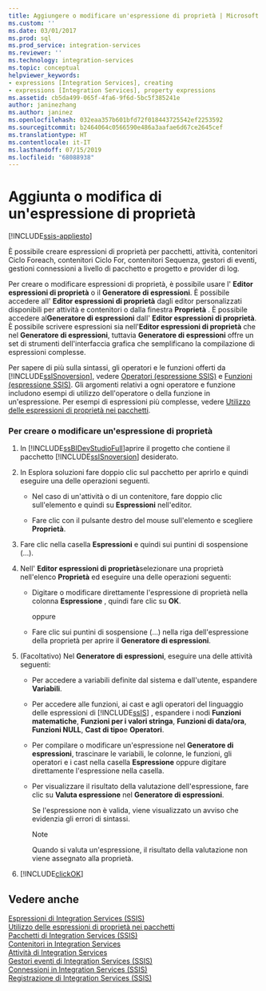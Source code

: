 ```yaml
---
title: Aggiungere o modificare un'espressione di proprietà | Microsoft Docs
ms.custom: ''
ms.date: 03/01/2017
ms.prod: sql
ms.prod_service: integration-services
ms.reviewer: ''
ms.technology: integration-services
ms.topic: conceptual
helpviewer_keywords:
- expressions [Integration Services], creating
- expressions [Integration Services], property expressions
ms.assetid: cb5da499-065f-4fa6-9f6d-5bc5f385241e
author: janinezhang
ms.author: janinez
ms.openlocfilehash: 032eaa357b601bfd72f018443725542ef2253592
ms.sourcegitcommit: b2464064c0566590e486a3aafae6d67ce2645cef
ms.translationtype: HT
ms.contentlocale: it-IT
ms.lasthandoff: 07/15/2019
ms.locfileid: "68088938"
---
```

# <a name="add-or-change-a-property-expression"></a>Aggiunta o modifica di un'espressione di proprietà

[!INCLUDE[ssis-appliesto](../../includes/ssis-appliesto-ssvrpluslinux-asdb-asdw-xxx.md)]


  È possibile creare espressioni di proprietà per pacchetti, attività, contenitori Ciclo Foreach, contenitori Ciclo For, contenitori Sequenza, gestori di eventi, gestioni connessioni a livello di pacchetto e progetto e provider di log.  
  
 Per creare o modificare espressioni di proprietà, è possibile usare l' **Editor espressioni di proprietà** o il **Generatore di espressioni**. È possibile accedere all' **Editor espressioni di proprietà** dagli editor personalizzati disponibili per attività e contenitori o dalla finestra **Proprietà** . È possibile accedere al**Generatore di espressioni** dall' **Editor espressioni di proprietà**. È possibile scrivere espressioni sia nell'**Editor espressioni di proprietà** che nel **Generatore di espressioni**, tuttavia **Generatore di espressioni** offre un set di strumenti dell'interfaccia grafica che semplificano la compilazione di espressioni complesse.  
  
 Per sapere di più sulla sintassi, gli operatori e le funzioni offerti da [!INCLUDE[ssISnoversion](../../includes/ssisnoversion-md.md)], vedere [Operatori &#40;espressione SSIS&#41;](../../integration-services/expressions/operators-ssis-expression.md) e [Funzioni &#40;espressione SSIS&#41;](../../integration-services/expressions/functions-ssis-expression.md). Gli argomenti relativi a ogni operatore e funzione includono esempi di utilizzo dell'operatore o della funzione in un'espressione. Per esempi di espressioni più complesse, vedere [Utilizzo delle espressioni di proprietà nei pacchetti](../../integration-services/expressions/use-property-expressions-in-packages.md).  
  
### <a name="to-create-or-change-a-property-expression"></a>Per creare o modificare un'espressione di proprietà  
  
1.  In [!INCLUDE[ssBIDevStudioFull](../../includes/ssbidevstudiofull-md.md)]aprire il progetto che contiene il pacchetto [!INCLUDE[ssISnoversion](../../includes/ssisnoversion-md.md)] desiderato.  
  
2.  In Esplora soluzioni fare doppio clic sul pacchetto per aprirlo e quindi eseguire una delle operazioni seguenti.  
  
    -   Nel caso di un'attività o di un contenitore, fare doppio clic sull'elemento e quindi su **Espressioni** nell'editor.  
  
    -   Fare clic con il pulsante destro del mouse sull'elemento e scegliere **Proprietà**.  
  
3.  Fare clic nella casella **Espressioni** e quindi sui puntini di sospensione (...).  
  
4.  Nell' **Editor espressioni di proprietà**selezionare una proprietà nell'elenco **Proprietà** ed eseguire una delle operazioni seguenti:  
  
    -   Digitare o modificare direttamente l'espressione di proprietà nella colonna **Espressione** , quindi fare clic su **OK**.  
  
         oppure  
  
    -   Fare clic sui puntini di sospensione (...) nella riga dell'espressione della proprietà per aprire il **Generatore di espressioni**.  
  
5.  (Facoltativo) Nel **Generatore di espressioni**, eseguire una delle attività seguenti:  
  
    -   Per accedere a variabili definite dal sistema e dall'utente, espandere **Variabili**.  
  
    -   Per accedere alle funzioni, ai cast e agli operatori del linguaggio delle espressioni di [!INCLUDE[ssIS](../../includes/ssis-md.md)] , espandere i nodi **Funzioni matematiche**, **Funzioni per i valori stringa**, **Funzioni di data/ora**, **Funzioni NULL**, **Cast di tipo**e **Operatori**.  
  
    -   Per compilare o modificare un'espressione nel **Generatore di espressioni**, trascinare le variabili, le colonne, le funzioni, gli operatori e i cast nella casella **Espressione** oppure digitare direttamente l'espressione nella casella.  
  
    -   Per visualizzare il risultato della valutazione dell'espressione, fare clic su **Valuta espressione** nel **Generatore di espressioni**.  
  
         Se l'espressione non è valida, viene visualizzato un avviso che evidenzia gli errori di sintassi.  
  
        > [!NOTE]  
        >  Quando si valuta un'espressione, il risultato della valutazione non viene assegnato alla proprietà.  
  
6.  [!INCLUDE[clickOK](../../includes/clickok-md.md)]  
  
## <a name="see-also"></a>Vedere anche  
 [Espressioni di Integration Services &#40;SSIS&#41;](../../integration-services/expressions/integration-services-ssis-expressions.md)   
 [Utilizzo delle espressioni di proprietà nei pacchetti](../../integration-services/expressions/use-property-expressions-in-packages.md)   
 [Pacchetti di Integration Services &#40;SSIS&#41;](../../integration-services/integration-services-ssis-packages.md)   
 [Contenitori in Integration Services](../../integration-services/control-flow/integration-services-containers.md)   
 [Attività di Integration Services](../../integration-services/control-flow/integration-services-tasks.md)   
 [Gestori eventi di Integration Services &#40;SSIS&#41;](../../integration-services/integration-services-ssis-event-handlers.md)   
 [Connessioni in Integration Services &#40;SSIS&#41;](../../integration-services/connection-manager/integration-services-ssis-connections.md)   
 [Registrazione di Integration Services &#40;SSIS&#41;](../../integration-services/performance/integration-services-ssis-logging.md)  
  
  
